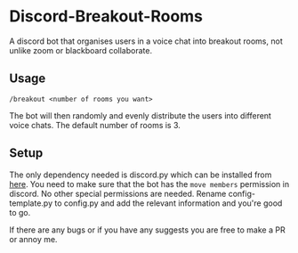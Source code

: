 # Discord-Breakout-Rooms
A discord bot that organises users in a voice chat into breakout rooms, not unlike zoom or blackboard collaborate.


## Usage
`/breakout <number of rooms you want>`

The bot will then randomly and evenly distribute the users into different voice chats. The default number of rooms is 3.

## Setup

The only dependency needed is discord.py which can be installed from [here](https://discordpy.readthedocs.io/en/latest/intro.html). You need to make sure that the bot has the `move members` permission in discord. No other special permissions are needed. Rename config-template.py to config.py and add the relevant information and you're good to go.

If there are any bugs or if you have any suggests you are free to make a PR or annoy me.
